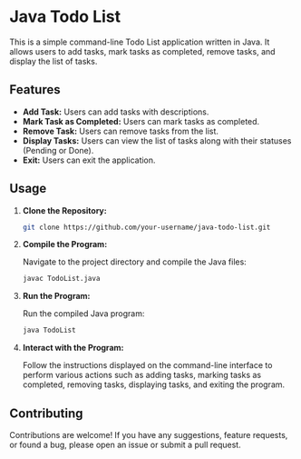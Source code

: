 # Java Todo List

This is a simple command-line Todo List application written in Java. It allows users to add tasks, mark tasks as completed, remove tasks, and display the list of tasks.

## Features

- **Add Task:** Users can add tasks with descriptions.
- **Mark Task as Completed:** Users can mark tasks as completed.
- **Remove Task:** Users can remove tasks from the list.
- **Display Tasks:** Users can view the list of tasks along with their statuses (Pending or Done).
- **Exit:** Users can exit the application.

## Usage

1. **Clone the Repository:**

    ```bash
    git clone https://github.com/your-username/java-todo-list.git
    ```

2. **Compile the Program:**

    Navigate to the project directory and compile the Java files:

    ```bash
    javac TodoList.java
    ```

3. **Run the Program:**

    Run the compiled Java program:

    ```bash
    java TodoList
    ```

4. **Interact with the Program:**

    Follow the instructions displayed on the command-line interface to perform various actions such as adding tasks, marking tasks as completed, removing tasks, displaying tasks, and exiting the program.

## Contributing

Contributions are welcome! If you have any suggestions, feature requests, or found a bug, please open an issue or submit a pull request.

